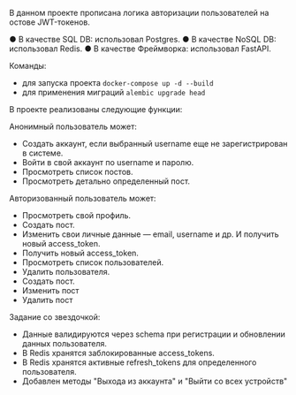 В данном проекте прописана логика авторизации пользователей на остове JWT-токенов. 

● В качестве SQL DB: использовал Postgres.
● В качестве NoSQL DB: использовал Redis.
● В качестве Фреймворка: использовал FastAPI.

Команды:
- для запуска проекта
`docker-compose up -d --build`
- для применения миграций
`alembic upgrade head`


В проекте реализованы следующие функции:

Анонимный пользователь может:

- Создать аккаунт, если выбранный username еще не зарегистрирован в системе.
- Войти в свой аккаунт по username и паролю.
- Просмотреть список постов. 
- Просмотреть детально определенный пост.


Авторизованный пользователь может:

- Просмотреть свой профиль.
- Создать пост.
- Изменить свои личные данные — email, username и др. И получить новый access_token.
- Получить новый access_token. 
- Просмотреть список пользователей.
- Удалить пользователя.
- Создать пост.
- Изменить пост
- Удалить пост


Задание со звездочкой:
- Данные валидируются через schema при регистрации и обновлении данных пользователя.
- В Redis хранятся заблокированные access_tokens.
- В Redis хранятся активные refresh_tokens для определенного пользователя.
- Добавлен методы "Выхода из аккаунта" и "Выйти со всех устройств"
